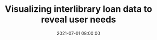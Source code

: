 ---
layout: poster
title: "Visualizing interlibrary loan data to reveal user needs"
description: "This poster will explore the results of a project to analyze and visualize data showing interlibrary loan requests for journals that an Ohio academic library made over a 4 year span. The presenter visualized the data in Tableau and set out to answer questions such as:\n\n* Can we use this data to expose gaps in the diversity of our journal collection?  \n* Are journal titles showing up in this data that were cancelled in past content cuts?  \n* Can this data help to inform future journal subscription acquisitions? \n\nThe poster will cover the tools and techniques used to analyze and visualize the data. It will also show patterns revealed by the data that provide insight into user needs that aren’t being met by the current collection."
date: 2021-07-01 08:00:00
audience: AIG, CMIG, TEDSIG
keywords: Interlibrary loan; Data visualization; Data analysis; Collection development
presenter-names: Shelby Stuart,
speaker-data: [70]
session-contents: 
supplemental-docs: 
isStaticPost: false
published: true
---